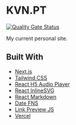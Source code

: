 # KVN.PT

[![Quality Gate Status](https://sonarcloud.io/api/project_badges/measure?project=kputrajaya_kvnpt&metric=alert_status)](https://sonarcloud.io/summary/new_code?id=kputrajaya_kvnpt)

My current personal site.

## Built With

- [Next.js](https://nextjs.org/)
- [Tailwind CSS](https://tailwindcss.com/)
- [React H5 Audio Player](https://github.com/lhz516/react-h5-audio-player)
- [React InlineSVG](https://github.com/gilbarbara/react-inlinesvg)
- [React Markdown](https://github.com/remarkjs/react-markdown)
- [Date FNS](https://github.com/date-fns/date-fns)
- [Link Preview JS](https://github.com/ospfranco/link-preview-js)
- [Vercel](https://vercel.com/)
